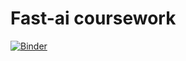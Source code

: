 # Fast-ai coursework
[![Binder](https://mybinder.org/badge_logo.svg)](https://mybinder.org/v2/gh/prhunt8/fast-ai/main?urlpath=voila%2Frender%2Fbear_webapp.ipynb)

